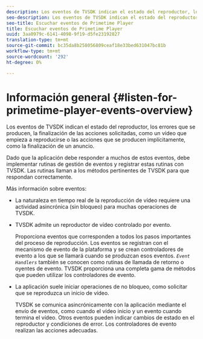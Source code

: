 ```yaml
---
description: Los eventos de TVSDK indican el estado del reproductor, los errores que se producen, la finalización de las acciones solicitadas, como un vídeo que empieza a reproducirse o las acciones que se producen implícitamente, como la finalización de un anuncio.
seo-description: Los eventos de TVSDK indican el estado del reproductor, los errores que se producen, la finalización de las acciones solicitadas, como un vídeo que empieza a reproducirse o las acciones que se producen implícitamente, como la finalización de un anuncio.
seo-title: Escuchar eventos de Primetime Player
title: Escuchar eventos de Primetime Player
uuid: 3aa0979c-6141-4098-9f19-d5fe23192827
translation-type: tm+mt
source-git-commit: bc35da8b258056809ceaf18e33bed631047bc81b
workflow-type: tm+mt
source-wordcount: '292'
ht-degree: 0%

---
```



# Información general {#listen-for-primetime-player-events-overview}

Los eventos de TVSDK indican el estado del reproductor, los errores que se producen, la finalización de las acciones solicitadas, como un vídeo que empieza a reproducirse o las acciones que se producen implícitamente, como la finalización de un anuncio.

Dado que la aplicación debe responder a muchos de estos eventos, debe implementar rutinas de gestión de eventos y registrar estas rutinas con TVSDK. Las rutinas llaman a los métodos pertinentes de TVSDK para que respondan correctamente.

Más información sobre eventos:

* La naturaleza en tiempo real de la reproducción de vídeo requiere una actividad asincrónica (sin bloqueo) para muchas operaciones de TVSDK.
* TVSDK admite un reproductor de vídeo controlado por evento.

   Proporciona eventos que corresponden a todos los pasos importantes del proceso de reproducción. Los eventos se registran con el mecanismo de evento de la plataforma y se crean controladores de evento a los que se llamará cuando se produzcan esos eventos. *`Event Handlers`* también se conocen como rutinas de llamada de retorno o oyentes de evento. TVSDK proporciona una completa gama de métodos que pueden utilizar los controladores de evento.
* La aplicación suele iniciar operaciones de no bloqueo, como solicitar que se reproduzca un inicio de vídeo.

   TVSDK se comunica asincrónicamente con la aplicación mediante el envío de eventos, como cuando el vídeo inicio y un evento cuando termina el vídeo. Otros eventos pueden indicar cambios de estado en el reproductor y condiciones de error. Los controladores de evento realizan las acciones adecuadas.